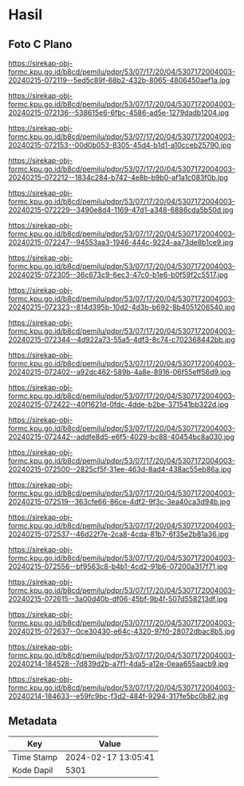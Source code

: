 # Hasil

## Foto C Plano

https://sirekap-obj-formc.kpu.go.id/b8cd/pemilu/pdpr/53/07/17/20/04/5307172004003-20240215-072119--5ed5c89f-68b2-432b-8065-4806450aef1a.jpg

https://sirekap-obj-formc.kpu.go.id/b8cd/pemilu/pdpr/53/07/17/20/04/5307172004003-20240215-072136--538615e6-6fbc-4586-ad5e-1279dadb1204.jpg

https://sirekap-obj-formc.kpu.go.id/b8cd/pemilu/pdpr/53/07/17/20/04/5307172004003-20240215-072153--00d0b053-8305-45d4-b1d1-a10cceb25790.jpg

https://sirekap-obj-formc.kpu.go.id/b8cd/pemilu/pdpr/53/07/17/20/04/5307172004003-20240215-072212--1834c284-b742-4e8b-b9b0-af1a1c083f0b.jpg

https://sirekap-obj-formc.kpu.go.id/b8cd/pemilu/pdpr/53/07/17/20/04/5307172004003-20240215-072229--3490e8d4-1169-47d1-a348-6886cda5b50d.jpg

https://sirekap-obj-formc.kpu.go.id/b8cd/pemilu/pdpr/53/07/17/20/04/5307172004003-20240215-072247--94553aa3-1946-444c-9224-aa73de8b1ce9.jpg

https://sirekap-obj-formc.kpu.go.id/b8cd/pemilu/pdpr/53/07/17/20/04/5307172004003-20240215-072305--36c673c9-6ec3-47c0-b1e6-b0f59f2c5517.jpg

https://sirekap-obj-formc.kpu.go.id/b8cd/pemilu/pdpr/53/07/17/20/04/5307172004003-20240215-072323--814d395b-10d2-4d3b-b692-8b4051206540.jpg

https://sirekap-obj-formc.kpu.go.id/b8cd/pemilu/pdpr/53/07/17/20/04/5307172004003-20240215-072344--4d922a73-55a5-4df3-8c74-c702368442bb.jpg

https://sirekap-obj-formc.kpu.go.id/b8cd/pemilu/pdpr/53/07/17/20/04/5307172004003-20240215-072402--a92dc462-589b-4a8e-8916-06f55eff56d9.jpg

https://sirekap-obj-formc.kpu.go.id/b8cd/pemilu/pdpr/53/07/17/20/04/5307172004003-20240215-072422--40f1621d-0fdc-4dde-b2be-371541bb322d.jpg

https://sirekap-obj-formc.kpu.go.id/b8cd/pemilu/pdpr/53/07/17/20/04/5307172004003-20240215-072442--addfe8d5-e6f5-4029-bc88-40454bc8a030.jpg

https://sirekap-obj-formc.kpu.go.id/b8cd/pemilu/pdpr/53/07/17/20/04/5307172004003-20240215-072500--2825cf5f-31ee-463d-8ad4-438ac55eb86a.jpg

https://sirekap-obj-formc.kpu.go.id/b8cd/pemilu/pdpr/53/07/17/20/04/5307172004003-20240215-072519--363cfe66-86ce-4df2-9f3c-3ea40ca3d94b.jpg

https://sirekap-obj-formc.kpu.go.id/b8cd/pemilu/pdpr/53/07/17/20/04/5307172004003-20240215-072537--46d22f7e-2ca8-4cda-81b7-6f35e2b81a36.jpg

https://sirekap-obj-formc.kpu.go.id/b8cd/pemilu/pdpr/53/07/17/20/04/5307172004003-20240215-072556--bf9563c8-b4b1-4cd2-91b6-07200a317f71.jpg

https://sirekap-obj-formc.kpu.go.id/b8cd/pemilu/pdpr/53/07/17/20/04/5307172004003-20240215-072615--3a00d40b-df06-45bf-9b4f-507d558213df.jpg

https://sirekap-obj-formc.kpu.go.id/b8cd/pemilu/pdpr/53/07/17/20/04/5307172004003-20240215-072637--0ce30430-e64c-4320-97f0-28072dbac8b5.jpg

https://sirekap-obj-formc.kpu.go.id/b8cd/pemilu/pdpr/53/07/17/20/04/5307172004003-20240214-184528--7d839d2b-a7f1-4da5-a12e-0eaa655aacb9.jpg

https://sirekap-obj-formc.kpu.go.id/b8cd/pemilu/pdpr/53/07/17/20/04/5307172004003-20240214-184633--e59fc9bc-f3d2-484f-9294-317fe5bc0b82.jpg


## Metadata

| Key        | Value               |
| ---------- | ------------------- |
| Time Stamp | 2024-02-17 13:05:41 |
| Kode Dapil | 5301                |



